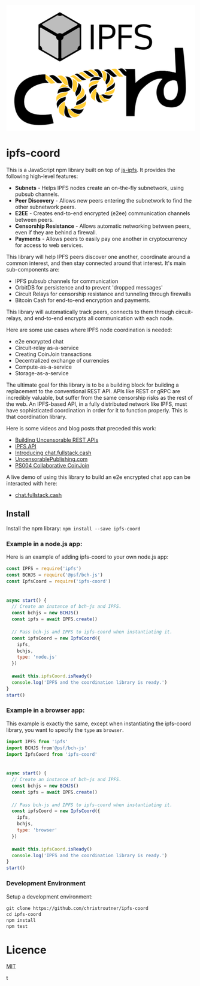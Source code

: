 ![ipfs-coord logo](./lib/ipfs-coord-logo.png)

# ipfs-coord

This is a JavaScript npm library built on top of [js-ipfs](https://github.com/ipfs/js-ipfs). It provides the following high-level features:

- **Subnets** - Helps IPFS nodes create an on-the-fly subnetwork, using pubsub channels.
- **Peer Discovery** - Allows new peers entering the subnetwork to find the other subnetwork peers.
- **E2EE** - Creates end-to-end encrypted (e2ee) communication channels between peers.
- **Censorship Resistance** - Allows automatic networking between peers, even if they are behind a firewall.
- **Payments** - Allows peers to easily pay one another in cryptocurrency for access to web services.

This library will help IPFS peers discover one another, coordinate around a common interest, and then stay connected around that interest. It's main sub-components are:

- IPFS pubsub channels for communication
- OrbitDB for persistence and to prevent 'dropped messages'
- Circuit Relays for censorship resistance and tunneling through firewalls
- Bitcoin Cash for end-to-end encryption and payments.

This library will automatically track peers, connects to them through circuit-relays, and end-to-end encrypts all communication with each node.

Here are some use cases where IPFS node coordination is needed:

- e2e encrypted chat
- Circuit-relay as-a-service
- Creating CoinJoin transactions
- Decentralized exchange of currencies
- Compute-as-a-service
- Storage-as-a-service

The ultimate goal for this library is to be a building block for building a replacement to the conventional REST API. APIs like REST or gRPC are incredibly valuable, but suffer from the same censorship risks as the rest of the web. An IPFS-based API, in a fully distributed network like IPFS, must have sophisticated coordination in order for it to function properly. This is that coordination library.

Here is some videos and blog posts that preceded this work:

- [Building Uncensorable REST APIs](https://youtu.be/VVc0VbOD4co)
- [IPFS API](https://troutsblog.com/blog/ipfs-api)
- [Introducing chat.fullstack.cash](https://troutsblog.com/blog/chat-fullstack-cash)
- [UncensorablePublishing.com](https://uncensorablepublishing.com)
- [PS004 Collaborative CoinJoin](https://github.com/Permissionless-Software-Foundation/specifications/blob/master/ps004-collaborative-coinjoin.md)

A live demo of using this library to build an e2e encrypted chat app can be interacted with here:

- [chat.fullstack.cash](https://chat.fullstack.cash)

## Install

Install the npm library:
`npm install --save ipfs-coord`

### Example in a node.js app:

Here is an example of adding ipfs-coord to your own node.js app:

```javascript
const IPFS = require('ipfs')
const BCHJS = require('@psf/bch-js')
const IpfsCoord = require('ipfs-coord')


async start() {
  // Create an instance of bch-js and IPFS.
  const bchjs = new BCHJS()
  const ipfs = await IPFS.create()

  // Pass bch-js and IPFS to ipfs-coord when instantiating it.
  const ipfsCoord = new IpfsCoord({
    ipfs,
    bchjs,
    type: 'node.js'
  })

  await this.ipfsCoord.isReady()
  console.log('IPFS and the coordination library is ready.')
}
start()
```

### Example in a browser app:

This example is exactly the same, except when instantiating the ipfs-coord library, you want to specify the `type` as `browser`.

```javascript
import IPFS from 'ipfs'
import BCHJS from'@psf/bch-js'
import IpfsCoord from 'ipfs-coord'


async start() {
  // Create an instance of bch-js and IPFS.
  const bchjs = new BCHJS()
  const ipfs = await IPFS.create()

  // Pass bch-js and IPFS to ipfs-coord when instantiating it.
  const ipfsCoord = new IpfsCoord({
    ipfs,
    bchjs,
    type: 'browser'
  })

  await this.ipfsCoord.isReady()
  console.log('IPFS and the coordination library is ready.')
}
start()
```

### Development Environment

Setup a development environment:

```
git clone https://github.com/christroutner/ipfs-coord
cd ipfs-coord
npm install
npm test
```

# Licence

[MIT](LICENSE.md)

t
